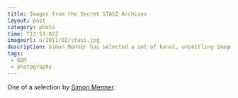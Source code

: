 ```yaml
---
title: Images from the Secret STASI Archives
layout: post
category: photo
time: T13:53:02Z
imageurl: u/2011/02/stasi.jpg
description: Simon Menner has selected a set of banal, unsettling images from the vast STASI archive.
tags: 
 - GDR
 - photography
---
```

One of a selection by [Simon Menner](http://jmcolberg.com/weblog/extended/archives/simon_menner_images_from_the_secret_stasi_archives/).


